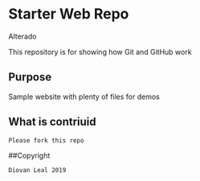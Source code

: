 # Starter Web Repo
Alterado

This repository is for showing how Git and GitHub work

## Purpose

Sample website with plenty of files for demos

## What is contriuid

	Please fork this repo

##Copyright

	Diovan Leal 2019

